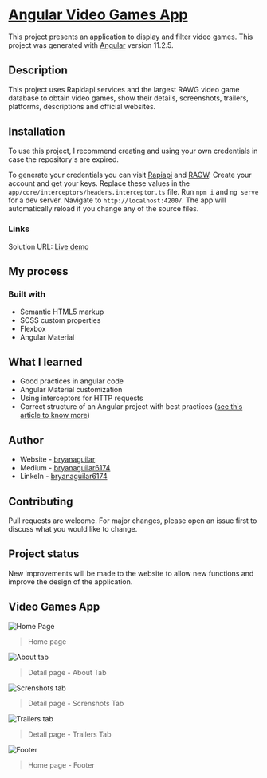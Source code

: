 # [Angular Video Games App](https://videogames-app.netlify.app/)

This project presents an application to display and filter video games. This project was generated with [Angular](https://github.com/angular/angular-cli) version 11.2.5.

## Description

This project uses Rapidapi services and the largest RAWG video game database to obtain video games, show their details, screenshots, trailers, platforms, descriptions and official websites.

## Installation

To use this project, I recommend creating and using your own credentials in case the repository's are expired.

To generate your credentials you can visit [Rapiapi](https://rapidapi.com "Rapiapi") and [RAGW](https://rawg.io/ "RAGW"). Create your account and get your keys. Replace these values in the `app/core/interceptors/headers.interceptor.ts` file.
Run `npm i` and `ng serve` for a dev server. Navigate to `http://localhost:4200/`. The app will automatically reload if you change any of the source files.

### Links

Solution URL: [Live demo](https://videogames-app.netlify.app/)

## My process

### Built with

- Semantic HTML5 markup
- SCSS custom properties
- Flexbox
- Angular Material

## What I learned

- Good practices in angular code
- Angular Material customization
- Using interceptors for HTTP requests
- Correct structure of an Angular project with best practices ([see this article to know more](https://bryanaguilar6174.medium.com/estructura-base-para-cualquier-proyecto-de-angular-6a035a27bfcf "see this article to know more"))

## Author

- Website - [bryanaguilar](https://bryanaguilar.gatsbyjs.io/)
- Medium - [bryanaguilar6174](https://bryanaguilar6174.medium.com/)
- LinkeIn - [bryanaguilar6174](https://www.linkedin.com/in/bryanaguilar6174)

## Contributing

Pull requests are welcome. For major changes, please open an issue first to discuss what you would like to change.

## Project status

New improvements will be made to the website to allow new functions and improve the design of the application.

## Video Games App

![Home Page](https://github.com/bryanAguilar001/angular-videogame-app/blob/main/media/home.PNG?raw=true)

> Home page

![About tab](https://github.com/bryanAguilar001/angular-videogame-app/blob/main/media/detail.PNG?raw=true)

> Detail page - About Tab

![Screnshots tab](https://github.com/bryanAguilar001/angular-videogame-app/blob/main/media/screenshots.PNG?raw=true)

> Detail page - Screnshots Tab

![Trailers tab](https://github.com/bryanAguilar001/angular-videogame-app/blob/main/media/trailers.PNG?raw=true)

> Detail page - Trailers Tab

![Footer](https://github.com/bryanAguilar001/angular-videogame-app/blob/main/media/footer.PNG?raw=true)

> Home page - Footer
